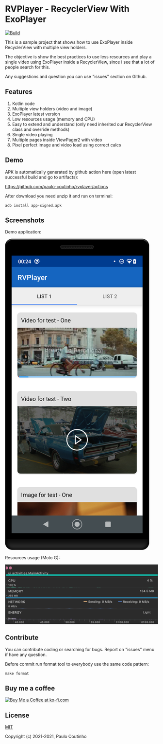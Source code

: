 # RVPlayer - RecyclerView With ExoPlayer

[![Build](https://github.com/paulo-coutinho/rvplayer/actions/workflows/android.yml/badge.svg)](https://github.com/paulo-coutinho/rvplayer/actions)

This is a sample project that shows how to use ExoPlayer inside RecyclerView with multiple view holders.

The objective is show the best practices to use less resources and play a single video using ExoPlayer inside a RecyclerView, since i see that a lot of people search for this.

Any suggestions and question you can use "issues" section on Github.

## Features

1. Kotlin code
2. Multiple view holders (video and image)
3. ExoPlayer latest version
4. Low resources usage (memory and CPU)
5. Easy to extend and understand (only need inherited our RecyclerView class and override methods)
6. Single video playing
7. Multiple pages inside ViewPager2 with video
8. Pixel perfect image and video load using correct calcs

## Demo

APK is automatically generated by github action here (open latest successful build and go to artifacts):

https://github.com/paulo-coutinho/rvplayer/actions

After download you need unzip it and run on terminal:

```
adb install app-signed.apk
```

## Screenshots

Demo application:

![Demo application](extras/images/9d301729-199a-4c69-861b-092379795c6e.png)

Resources usage (Moto G):

![Resources usage](extras/images/79ae7133-259d-4075-81f4-cec3296a7881.png)

## Contribute

You can contribute coding or searching for bugs. Report on "issues" menu if have any question.

Before commit run format tool to everybody use the same code pattern:

```
make format
```

## Buy me a coffee

<a href='https://ko-fi.com/paulocoutinho' target='_blank'><img height='36' style='border:0px;height:36px;' src='https://az743702.vo.msecnd.net/cdn/kofi1.png?v=2' border='0' alt='Buy Me a Coffee at ko-fi.com' /></a>

## License

[MIT](http://opensource.org/licenses/MIT)

Copyright (c) 2021-2021, Paulo Coutinho
